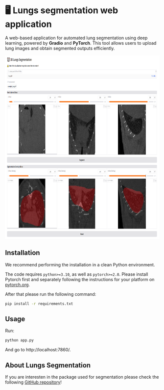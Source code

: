 # 🖥️ Lungs segmentation web application
A web-based application for automated lung segmentation using deep learning, powered by **Gradio** and **PyTorch**. This tool allows users to upload lung images and obtain segmented outputs efficiently.

<p align="center">
    <img src="images/app.png" height="600">
</p>

## Installation
We recommend performing the installation in a clean Python environment.

The code requires `python>=3.10`, as well as `pytorch>=2.0`. Please install Pytorch first and separately following the instructions for your platform on [pytorch.org](https://pytorch.org/get-started/locally/).

After that please run the following command:
```sh
pip install -r requirements.txt
```

## Usage
Run:
```sh
python app.py
```
And go to http://localhost:7860/.

## About Lungs Segmentation
If you are interesten in the package used for segmentation please check the following [GitHub repository](https://github.com/titi1000/lungs-segmentation)!
